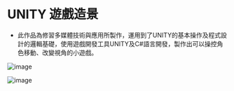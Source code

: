 # UNITY 遊戲造景
* 此作品為修習多媒體技術與應用所製作，運用到了UNITY的基本操作及程式設計的邏輯基礎，使用遊戲開發工具UNITY及C#語言開發，製作出可以操控角色移動、改變視角的小遊戲。

![image](https://github.com/alicejimmy/college-portfolio/assets/71706978/d922c027-b894-4afb-992f-d6d066414cbb)

![image](https://github.com/alicejimmy/college-portfolio/assets/71706978/9188f2c2-9af9-498d-a443-18c35ae33ce8)
